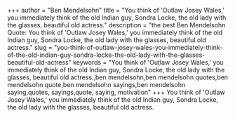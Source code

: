 +++
author = "Ben Mendelsohn"
title = "You think of 'Outlaw Josey Wales,' you immediately think of the old Indian guy, Sondra Locke, the old lady with the glasses, beautiful old actress."
description = "the best Ben Mendelsohn Quote: You think of 'Outlaw Josey Wales,' you immediately think of the old Indian guy, Sondra Locke, the old lady with the glasses, beautiful old actress."
slug = "you-think-of-outlaw-josey-wales-you-immediately-think-of-the-old-indian-guy-sondra-locke-the-old-lady-with-the-glasses-beautiful-old-actress"
keywords = "You think of 'Outlaw Josey Wales,' you immediately think of the old Indian guy, Sondra Locke, the old lady with the glasses, beautiful old actress.,ben mendelsohn,ben mendelsohn quotes,ben mendelsohn quote,ben mendelsohn sayings,ben mendelsohn saying,quotes, sayings,quote, saying, motivation"
+++
You think of 'Outlaw Josey Wales,' you immediately think of the old Indian guy, Sondra Locke, the old lady with the glasses, beautiful old actress.
